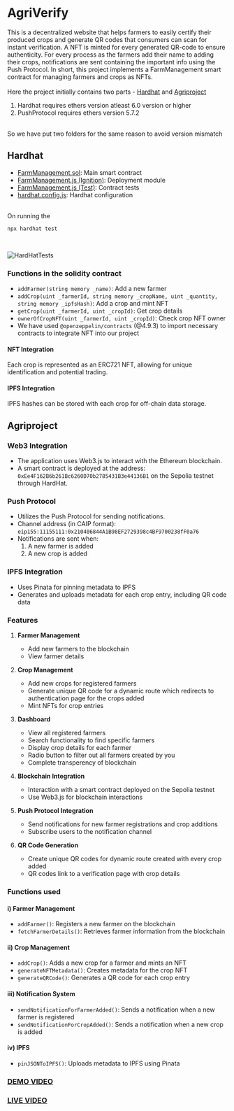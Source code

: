 # AgriVerify

This is a decentralized website that helps farmers to easily certify their produced crops and generate QR codes that consumers can scan for instant verification. A NFT is minted for every generated QR-code to ensure authenticity. For every process as the farmers add their name to adding their crops, notifications are sent containing the important info using the Push Protocol. In short, this project implements a FarmManagement smart contract for managing farmers and crops as NFTs.
<br>
<br>
Here the project initially contains two parts - [Hardhat](./hardhat) and [Agriproject](./agriproject)
<br>
1) Hardhat requires ethers version atleast 6.0 version or higher
2) PushProtocol requires ethers version 5.7.2
<br>
So we have put two folders for the same reason to avoid version mismatch

## Hardhat

- [FarmManagement.sol](./hardhat/contracts/FarmManagement.sol): Main smart contract
- [FarmManagement.js (Ignition)](./hardhat/ignition/modules/FarmManagement.js): Deployment module
- [FarmManagement.js (Test)](./hardhat/test/TestForFarmers.js): Contract tests
- [hardhat.config.js](./hardhat/hardhat.config.js): Hardhat configuration
<br>
On running the

```
npx hardhat test
```

<br>

![HardHatTests](https://github.com/user-attachments/assets/c048edd6-e7e2-4918-82af-50b19172ad8f)

### Functions in the solidity contract
- `addFarmer(string memory _name)`: Add a new farmer
- `addCrop(uint _farmerId, string memory _cropName, uint _quantity, string memory _ipfsHash)`: Add a crop and mint NFT
- `getCrop(uint _farmerId, uint _cropId)`: Get crop details
- `ownerOfCropNFT(uint _farmerId, uint _cropId)`: Check crop NFT owner
- We have used `@openzeppelin/contracts` (@4.9.3) to import necessary contracts to integrate NFT into our project

#### NFT Integration

Each crop is represented as an ERC721 NFT, allowing for unique identification and potential trading.

#### IPFS Integration

IPFS hashes can be stored with each crop for off-chain data storage.

## Agriproject

### Web3 Integration
- The application uses Web3.js to interact with the Ethereum blockchain.
- A smart contract is deployed at the address: `0xEe4F162B6b261Bc6260D70b2785431B3e44136B1` on the Sepolia testnet through HardHat.

### Push Protocol
- Utilizes the Push Protocol for sending notifications.
- Channel address (in CAIP format): `eip155:11155111:0x210406844A1B98EF2729398c4BF9700238fF0a76`
- Notifications are sent when:
  1. A new farmer is added
  2. A new crop is added

### IPFS Integration
- Uses Pinata for pinning metadata to IPFS
- Generates and uploads metadata for each crop entry, including QR code data

### Features

1. **Farmer Management**
   - Add new farmers to the blockchain
   - View farmer details

2. **Crop Management**
   - Add new crops for registered farmers
   - Generate unique QR code for a dynamic route which redirects to authentication page for the crops added
   - Mint NFTs for crop entries

3. **Dashboard**
   - View all registered farmers
   - Search functionality to find specific farmers
   - Display crop details for each farmer
   - Radio button to filter out all farmers created by you
   - Complete transperency of blockchain

4. **Blockchain Integration**
   - Interaction with a smart contract deployed on the Sepolia testnet
   - Use Web3.js for blockchain interactions

5. **Push Protocol Integration**
   - Send notifications for new farmer registrations and crop additions
   - Subscribe users to the notification channel

6. **QR Code Generation**
   - Create unique QR codes for dynamic route created with every crop added
   - QR codes link to a verification page with crop details

### Functions used 

#### i) Farmer Management 
- `addFarmer()`: Registers a new farmer on the blockchain
- `fetchFarmerDetails()`: Retrieves farmer information from the blockchain

#### ii) Crop Management
- `addCrop()`: Adds a new crop for a farmer and mints an NFT
- `generateNFTMetadata()`: Creates metadata for the crop NFT
- `generateQRCode()`: Generates a QR code for each crop entry

#### iii) Notification System
- `sendNotificationForFarmerAdded()`: Sends a notification when a new farmer is registered
- `sendNotificationForCropAdded()`: Sends a notification when a new crop is added

#### iv) IPFS
- `pinJSONToIPFS()`: Uploads metadata to IPFS using Pinata

<a href="https://drive.google.com/file/d/1FTuw8QVW2Xqq7v_0-RXQbIshuMYnjqIa/view?usp=drive_link"><h3>DEMO VIDEO</h3></a>
<a href="https://agri-verify-lake.vercel.app/"><h3>LIVE VIDEO</h3></a>
